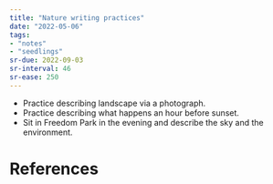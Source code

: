 ```yaml
---
title: "Nature writing practices"
date: "2022-05-06"
tags:
- "notes"
- "seedlings"
sr-due: 2022-09-03
sr-interval: 46
sr-ease: 250
---
```


- Practice describing landscape via a photograph.
- Practice describing what happens an hour before sunset.
- Sit in Freedom Park in the evening and describe the sky and the environment.

# References
